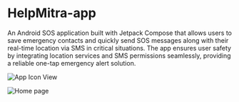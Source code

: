 # HelpMitra-app
An Android SOS application built with Jetpack Compose that allows users to save emergency contacts and quickly send SOS messages along with their real-time location via SMS in critical situations. The app ensures user safety by integrating location services and SMS permissions seamlessly, providing a reliable one-tap emergency alert solution.

![App Icon View](https://github.com/user-attachments/assets/29d41c3b-4615-4162-864e-0655c0f3c7be)

![Home page](https://github.com/user-attachments/assets/51300a0a-c738-4a5b-8ae9-baf535e7c7d8)
